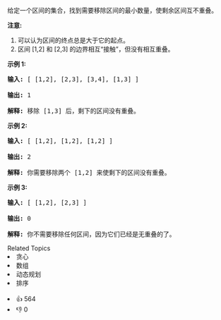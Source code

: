 <p>给定一个区间的集合，找到需要移除区间的最小数量，使剩余区间互不重叠。</p>

<p><strong>注意:</strong></p>

<ol>
	<li>可以认为区间的终点总是大于它的起点。</li>
	<li>区间 [1,2] 和 [2,3] 的边界相互&ldquo;接触&rdquo;，但没有相互重叠。</li>
</ol>

<p><strong>示例 1:</strong></p>

<pre>
<strong>输入:</strong> [ [1,2], [2,3], [3,4], [1,3] ]

<strong>输出:</strong> 1

<strong>解释:</strong> 移除 [1,3] 后，剩下的区间没有重叠。
</pre>

<p><strong>示例 2:</strong></p>

<pre>
<strong>输入:</strong> [ [1,2], [1,2], [1,2] ]

<strong>输出:</strong> 2

<strong>解释:</strong> 你需要移除两个 [1,2] 来使剩下的区间没有重叠。
</pre>

<p><strong>示例 3:</strong></p>

<pre>
<strong>输入:</strong> [ [1,2], [2,3] ]

<strong>输出:</strong> 0

<strong>解释:</strong> 你不需要移除任何区间，因为它们已经是无重叠的了。
</pre>
<div><div>Related Topics</div><div><li>贪心</li><li>数组</li><li>动态规划</li><li>排序</li></div></div><br><div><li>👍 564</li><li>👎 0</li></div>